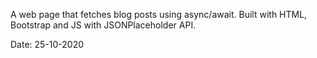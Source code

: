 A web page that fetches blog posts using async/await. Built with HTML, Bootstrap and JS with JSONPlaceholder API.

Date: 25-10-2020